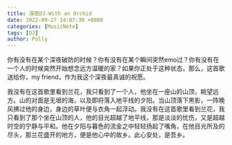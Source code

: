 ```yaml
---
title: 深夜DJ-With an Orchid
date: 2022-09-27 14:07:30 +0800
categories: [MusicNote]
tags: [DJ]
author: Polly
---
```





你有没有在某个深夜破防的时候？你有没有在某个瞬间突然emo过？你有没有在一个人的时候突然开始想念远方温暖的家？如果你正处于这种状态，那么，这首歌送给你，my friend，作为我这个深夜最真诚的祝愿。

我没有在这首歌里看到兰花，我只看到了一个人，他坐在一座山的山顶，眺望远方。山的对面是无垠的海，以及即将落入地平线的夕阳。当山顶落下黑影，一阵晚风拂过他的身边，身边的草叶便与衣角一起浮动。我没有在这首歌里看到兰花，我只看到了那个坐在山顶的人，他的目光超越了地平线，那是淡淡的忧伤，又是超越时空的宁静与平和。他在夕阳与暮色的流金之中轻轻扬起了嘴角，在他目光所及的尽头，那兰花盛开的地方，便是他心中的故乡。此心安处，是吾乡。